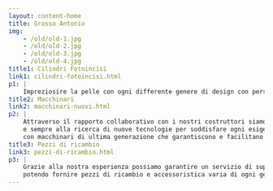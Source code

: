 ```yaml
---
layout: content-home
title: Grosso Antonio
img:
    - /old/old-1.jpg
    - /old/old-2.jpg
    - /old/old-3.jpg
    - /old/old-4.jpg
title1: Cilindri Fotoincisi
link1: cilindri-fotoincisi.html
p1: |
    Impreziosire la pelle con ogni differente genere di design con personalizzazioni private e possibilità di ESCLUSIVA.
title2: Macchinari
link2: macchinari-nuovi.html
p2: |
    Attraverso il rapporto collaborativo con i nostri costruttori siamo in continua evoluzione
    e sempre alla ricerca di nuove tecnologie per soddisfare ogni esigenza e richiesta del Cliente,
    con macchinari di ultima generazione che garantiscono e facilitano un risultato migliore sul pellame.
title3: Pezzi di ricambio
link3: pezzi-di-ricambio.html
p3: |
    Grazie alla nostra esperienza possiamo garantire un servizio di supporto tecnico efficiente,
    potendo fornire pezzi di ricambio e accessoristica varia di ogni genere.
---
```

